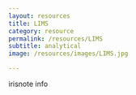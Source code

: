 ```yaml
---
layout: resources
title: LIMS
category: resource
permalink: /resources/LIMS
subtitle: analytical
image: /resources/images/LIMS.jpg

---
```


irisnote info

